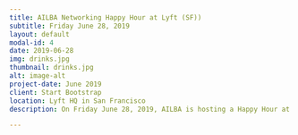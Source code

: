 ```yaml
---
title: AILBA Networking Happy Hour at Lyft (SF))
subtitle: Friday June 28, 2019
layout: default
modal-id: 4
date: 2019-06-28
img: drinks.jpg
thumbnail: drinks.jpg
alt: image-alt
project-date: June 2019
client: Start Bootstrap
location: Lyft HQ in San Francisco
description: On Friday June 28, 2019, AILBA is hosting a Happy Hour at Lyft's HQ in San Francisco. Our AILBA Happy Hour will be a casual get together to meet international lawyers in the Bay Area and learn about our organization. Wine and snacks will be provided.

---
```

